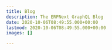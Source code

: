 ```yaml
---
title: Blog
description: The ERPNext GraphQL Blog
date: 2020-10-06T08:49:55.000+00:00
lastmod: 2020-10-06T08:49:55.000+00:00
images: []

---
```

